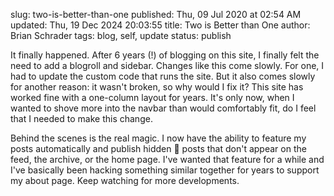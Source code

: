 slug: two-is-better-than-one
published: Thu, 09 Jul 2020 at 02:54 AM
updated: Thu, 19 Dec 2024 20:03:55 
title: Two is Better than One
author: Brian Schrader
tags: blog, self, update
status: publish

It finally happened. After 6 years (!) of blogging on this site, I finally felt the need to add a blogroll and sidebar. Changes like this come slowly. For one, I had to update the custom code that runs the site. But it also comes slowly for another reason: it wasn't broken, so why would I fix it? This site has worked fine with a one-column layout for years. It's only now, when I wanted to shove more into the navbar than would comfortably fit, do I feel that I needed to make this change.

Behind the scenes is the real magic. I now have the ability to feature my posts automatically and publish hidden 🤫 posts that don't appear on the feed, the archive, or the home page. I've wanted that feature for a while and I've basically been hacking something similar together for years to support my about page. Keep watching for more developments.
